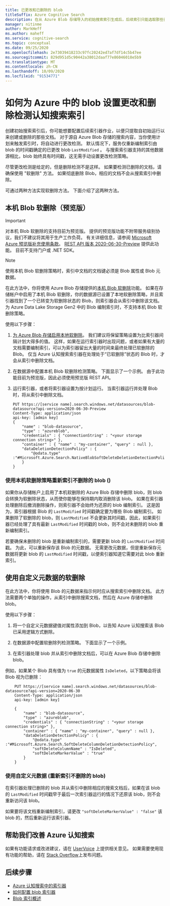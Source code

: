 ```yaml
---
title: 已更改和已删除的 blob
titleSuffix: Azure Cognitive Search
description: 在从 Azure Blob 存储导入的初始搜索索引生成后，后续索引只能选取那些已更改或删除的 blob。 本文介绍详细信息。
manager: nitinme
author: MarkHeff
ms.author: maheff
ms.service: cognitive-search
ms.topic: conceptual
ms.date: 09/25/2020
ms.openlocfilehash: 2e73039418233c97fc20242ed7af7df14c5b47ee
ms.sourcegitcommit: 829d951d5c90442a38012daaf77e86046018e5b9
ms.translationtype: MT
ms.contentlocale: zh-CN
ms.lasthandoff: 10/09/2020
ms.locfileid: "91534771"
---
```

# <a name="how-to-set-up-change-and-deletion-detection-for-blobs-in-azure-cognitive-search-indexing"></a>如何为 Azure 中的 blob 设置更改和删除检测认知搜索索引

创建初始搜索索引后，你可能想要配置后续索引器作业，以便只提取自初始运行以来创建或删除的那些文档。 对于源自 Azure Blob 存储的搜索内容，当你使用计划来触发索引时，将自动进行更改检测。 默认情况下，服务仅重新编制索引由 blob 的时间戳确定的已更改 blob `LastModified` 。 与搜索索引器支持的其他数据源相比，blob 始终具有时间戳，这无需手动设置更改检测策略。

尽管更改检测是给定的，但是删除检测不是这样。 如果要检测已删除的文档，请确保使用 "软删除" 方法。 如果彻底删除 Blob，相应的文档不会从搜索索引中删除。

可通过两种方法实现软删除方法。 下面介绍了这两种方法。

## <a name="native-blob-soft-delete-preview"></a>本机 Blob 软删除（预览版）

> [!IMPORTANT]
> 对本机 Blob 软删除的支持目前为预览版。 提供的预览版功能不附带服务级别协议，我们不建议将其用于生产工作负荷。 有关详细信息，请参阅 [Microsoft Azure 预览版补充使用条款](https://azure.microsoft.com/support/legal/preview-supplemental-terms/)。 [REST API 版本 2020-06-30-Preview](./search-api-preview.md) 提供此功能。 目前不支持门户或 .NET SDK。

> [!NOTE]
> 使用本机 Blob 软删除策略时，索引中文档的文档键必须是 Blob 属性或 Blob 元数据。

在此方法中，你将使用 Azure Blob 存储提供的[本机 Blob 软删除](../storage/blobs/soft-delete-blob-overview.md)功能。 如果在存储帐户中启用了本机 Blob 软删除，你的数据源已设置了本地软删除策略，并且索引器找到了一个已转变为软删除状态的 Blob，则索引器会从索引中删除该文档。 为 Azure Data Lake Storage Gen2 中的 Blob 编制索引时，不支持本机 Blob 软删除策略。

使用以下步骤：

1. [为 Azure Blob 存储启用本地软删除](../storage/blobs/soft-delete-blob-overview.md)。 我们建议将保留策略设置为比索引器间隔计划大得多的值。 这样，如果在运行索引器时出现问题，或者如果有大量的文档需要编制索引，可以为索引器留出大量的时间来最终处理已软删除的 Blob。 仅当 Azure 认知搜索索引器在处理处于“已软删除”状态的 Blob 时，才会从索引中删除文档。

1. 在数据源中配置本机 Blob 软删除检测策略。 下面显示了一个示例。 由于此功能目前为预览版，因此必须使用预览版 REST API。

1. 运行索引器，或者将索引器设置为按计划运行。 当索引器运行并处理 Blob 时，将从索引中删除文档。

    ```http
    PUT https://[service name].search.windows.net/datasources/blob-datasource?api-version=2020-06-30-Preview
    Content-Type: application/json
    api-key: [admin key]
    {
        "name" : "blob-datasource",
        "type" : "azureblob",
        "credentials" : { "connectionString" : "<your storage connection string>" },
        "container" : { "name" : "my-container", "query" : null },
        "dataDeletionDetectionPolicy" : {
            "@odata.type" :"#Microsoft.Azure.Search.NativeBlobSoftDeleteDeletionDetectionPolicy"
        }
    }
    ```

### <a name="reindexing-un-deleted-blobs-using-native-soft-delete-policies"></a>使用本机软删除策略重新索引不删除的 blob () 

如果你从存储帐户上启用了本机软删除的 Azure Blob 存储中删除 blob，则 blob 会转换为软删除状态，从而使你能够在保持期内取消删除该 blob。 如果在索引器处理删除后撤消删除操作，则索引器不会始终为还原的 blob 编制索引。 这是因为，索引器根据 Blob 的 `LastModified` 时间戳确定要为哪些 Blob 编制索引。 如果删除了软删除的 blob，则 `LastModified` 不会更新其时间戳，因此，如果索引器已经处理了具有最新 `LastModified` 时间戳的 blob，则不会对未删除的 blob 重新编制索引。 

若要确保未删除的 blob 是重新编制索引的，需要更新 blob 的 `LastModified` 时间戳。 为此，可以重新保存该 Blob 的元数据。 无需更改元数据，但是重新保存元数据将更新 blob 的 `LastModified` 时间戳，以便索引器知道它需要对此 blob 重新索引。

## <a name="soft-delete-using-custom-metadata"></a>使用自定义元数据的软删除

在此方法中，你将使用 Blob 的元数据来指示何时应从搜索索引中删除文档。 此方法需要两个单独的操作，从索引中删除搜索文档，然后在 Azure 存储中删除 blob。

使用以下步骤：

1. 将一个自定义元数据键值对属性添加到 Blob，以告知 Azure 认知搜索该 Blob 已采用逻辑方式删除。

1. 在数据源中配置软删除列检测策略。 下面显示了一个示例。

1. 在索引器处理 blob 并从索引中删除文档后，可以在 Azure Blob 存储中删除 blob。

例如，如果某个 Blob 具有值为 `true` 的元数据属性 `IsDeleted`，以下策略会将该 Blob 视为已删除：

```http
    PUT https://[service name].search.windows.net/datasources/blob-datasource?api-version=2020-06-30
    Content-Type: application/json
    api-key: [admin key]

    {
        "name" : "blob-datasource",
        "type" : "azureblob",
        "credentials" : { "connectionString" : "<your storage connection string>" },
        "container" : { "name" : "my-container", "query" : null },
        "dataDeletionDetectionPolicy" : {
            "@odata.type" :"#Microsoft.Azure.Search.SoftDeleteColumnDeletionDetectionPolicy",
            "softDeleteColumnName" : "IsDeleted",
            "softDeleteMarkerValue" : "true"
        }
    }
```

### <a name="reindexing-un-deleted-blobs-using-custom-metadata"></a>使用自定义元数据 (重新索引不删除的 blob) 

在索引器处理已删除的 blob 并从索引中删除相应的搜索文档后，如果在该 blob 的 `LastModified` 时间戳早于最后一次索引器运行的情况下还原该 blob，则不会重新访问该 blob。

如果要将该文档重新编制索引，请更改 `"softDeleteMarkerValue" : "false"` 该 blob 的，然后重新运行该索引器。

## <a name="help-us-make-azure-cognitive-search-better"></a>帮助我们改善 Azure 认知搜索

如果有功能请求或改进建议，请在 [UserVoice](https://feedback.azure.com/forums/263029-azure-search/) 上提供相关意见。 如果需要使用现有功能的帮助，请在 [Stack Overflow](https://stackoverflow.microsoft.com/questions/tagged/18870)上发布问题。

## <a name="next-steps"></a>后续步骤

* [Azure 认知搜索中的索引器](search-indexer-overview.md)
* [如何配置 blob 索引器](search-howto-indexing-azure-blob-storage.md)
* [Blob 索引概述](search-blob-storage-integration.md)